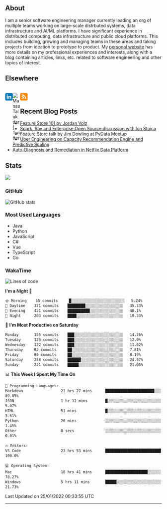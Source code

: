 ## About

I am a senior software engineering manager currently leading an org of multiple teams working on large-scale distrbuted systems, data infrastructure and AI/ML platforms. I have significant experience in distributed computing, data infrastructure and public cloud platforms. This includes building, growing and managing teams in these areas and taking projects from ideation to prototype to product. My [personal website](https://manastalukdar.github.io/) has more details on my professional experiences and interests, along with a blog containing articles, links, etc. related to software engineering and other topics of interest.

## Elsewhere

</br>

<a href="https://www.linkedin.com/in/manastalukdar" target="_blank">
  <img align="left" alt="Manas Talukdar | Linkedin" width="24px" src="https://raw.githubusercontent.com/edent/SuperTinyIcons/master/images/svg/linkedin.svg" />
</a>
<a href="https://www.twitter.com/manastalukdar" target="_blank">
  <img align="left" alt="Manas Talukdar | Twitter" width="24px" src="https://github.com/TheDudeThatCode/TheDudeThatCode/blob/master/Assets/Twitter.svg" />
</a>
<a href="https://manastalukdar.github.io/" target="_blank">
  <img align="left" alt="Manas Talukdar | Website" width="24px" src="https://github.com/edent/SuperTinyIcons/blob/master/images/svg/rss.svg" />
</a>

</br>

## Recent Blog Posts

<!-- BLOG:START -->
- [Feature Store 101 by Jordan Volz](https://manastalukdar.github.io/blog/2022/01/22/feature-store-101-jordan-volz/)
- [Spark, Ray and Enterprise Open Source discussion with Ion Stoica](https://manastalukdar.github.io/blog/2022/01/21/spark-ray-enterprise-open-source-ion-stoica/)
- [Feature Store talk by Jim Dowling at PyData Meetup](https://manastalukdar.github.io/blog/2022/01/21/the-feature-store-jim-dowling-pydata-talk/)
- [Uber Engineering on Capacity Recommendation Engine and Predictive Scaling](https://manastalukdar.github.io/blog/2022/01/21/capacity-recommendation-engine-predictive-scaling-uber/)
- [Auto-Diagnosis and Remediation in Netflix Data Platform](https://manastalukdar.github.io/blog/2022/01/14/auto-diagnosis-remediation-netflix-data-platform/)
<!-- BLOG:END -->

## Stats

![](https://komarev.com/ghpvc/?username=manastalukdar)

### GitHub

![GitHub stats](https://github-readme-stats.vercel.app/api?username=manastalukdar&show_icons=true&hide_border=true&hide_rank=true&hide_title=true&icon_color=79ff97&text_color=cecac3&bg_color=4d4b4b)

### Most Used Languages

- Java
- Python
- JavaScript
- C#
- Vue
- TypeScript
- Go

<!--
![Top Langs](https://github-readme-stats.vercel.app/api/top-langs/?username=manastalukdar&layout=compact&hide_border=true&hide_title=true&icon_color=79ff97&text_color=cecac3&bg_color=4d4b4b)
-->

### WakaTime

<!--START_SECTION:waka-->
![Lines of code](https://img.shields.io/badge/From%20Hello%20World%20I%27ve%20Written-21%20Thousand%20lines%20of%20code-blue)

**I'm a Night 🦉** 

```text
🌞 Morning    55 commits     █░░░░░░░░░░░░░░░░░░░░░░░░   5.24% 
🌆 Daytime    371 commits    ████████░░░░░░░░░░░░░░░░░   35.33% 
🌃 Evening    421 commits    ██████████░░░░░░░░░░░░░░░   40.1% 
🌙 Night      203 commits    ████░░░░░░░░░░░░░░░░░░░░░   19.33%

```
📅 **I'm Most Productive on Saturday** 

```text
Monday       155 commits    ███░░░░░░░░░░░░░░░░░░░░░░   14.76% 
Tuesday      126 commits    ███░░░░░░░░░░░░░░░░░░░░░░   12.0% 
Wednesday    122 commits    ███░░░░░░░░░░░░░░░░░░░░░░   11.62% 
Thursday     82 commits     ██░░░░░░░░░░░░░░░░░░░░░░░   7.81% 
Friday       86 commits     ██░░░░░░░░░░░░░░░░░░░░░░░   8.19% 
Saturday     258 commits    ██████░░░░░░░░░░░░░░░░░░░   24.57% 
Sunday       221 commits    █████░░░░░░░░░░░░░░░░░░░░   21.05%

```


📊 **This Week I Spent My Time On** 

```text
💬 Programming Languages: 
Markdown                 21 hrs 27 mins      ██████████████████████░░░   89.85% 
JSON                     1 hr 12 mins        █░░░░░░░░░░░░░░░░░░░░░░░░   5.07% 
HTML                     51 mins             █░░░░░░░░░░░░░░░░░░░░░░░░   3.61% 
Python                   20 mins             ░░░░░░░░░░░░░░░░░░░░░░░░░   1.45% 
Other                    0 secs              ░░░░░░░░░░░░░░░░░░░░░░░░░   0.01%

🔥 Editors: 
VS Code                  23 hrs 53 mins      █████████████████████████   100.0%

💻 Operating System: 
Mac                      18 hrs 41 mins      ███████████████████░░░░░░   78.27% 
Windows                  5 hrs 11 mins       █████░░░░░░░░░░░░░░░░░░░░   21.73%

```


 Last Updated on 25/01/2022 00:33:55 UTC
<!--END_SECTION:waka-->

---

<!--

**manastalukdar/manastalukdar** is a ✨ _special_ ✨ repository because its `README.md` (this file) appears on your GitHub profile.

Here are some ideas to get you started:

- 🔭 I’m currently working on ...
- 🌱 I’m currently learning ...
- 👯 I’m looking to collaborate on ...
- 🤔 I’m looking for help with ...
- 💬 Ask me about ...
- 📫 How to reach me: ...
- 😄 Pronouns: ...
- ⚡ Fun fact: ...
-->

